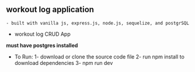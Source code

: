 ## workout log application
    - built with vanilla js, express.js, node.js, sequelize, and postgrSQL

- workout log CRUD App


**must have postgres installed**
- To Run:
    1- download or clone the source code file
    2- run npm install to download dependencies
    3- npm run dev